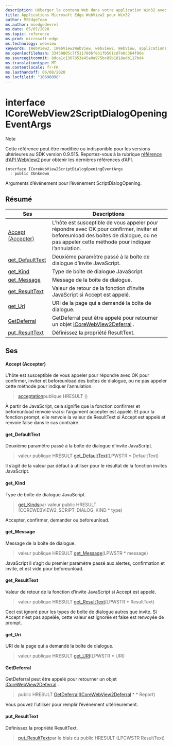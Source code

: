 ```yaml
---
description: Héberger le contenu Web dans votre application Win32 avec le contrôle Microsoft Edge WebView2
title: Applications Microsoft Edge WebView2 pour Win32
author: MSEdgeTeam
ms.author: msedgedevrel
ms.date: 05/07/2020
ms.topic: reference
ms.prod: microsoft-edge
ms.technology: webview
keywords: IWebView2, IWebView2WebView, webview2, WebView, applications Win32, Win32, Edge, ICoreWebView2, ICoreWebView2Controller, contrôle de navigateur, html Edge
ms.openlocfilehash: 33450805c7f5117806feb1fb561cd7e0c364f00e
ms.sourcegitcommit: 8dca1c1367853e45a0a975bc89b1818adb117bd4
ms.translationtype: MT
ms.contentlocale: fr-FR
ms.lasthandoff: 06/08/2020
ms.locfileid: "10698098"
---
```

# interface ICoreWebView2ScriptDialogOpeningEventArgs 

> [!NOTE]
> Cette référence peut être modifiée ou indisponible pour les versions ultérieures au SDK version 0.9.515. Reportez-vous à la rubrique [référence d’API WebView2](../../../webview2-api-reference.md) pour obtenir les dernières références d’API.

```
interface ICoreWebView2ScriptDialogOpeningEventArgs
  : public IUnknown
```

Arguments d’événement pour l’événement ScriptDialogOpening.

## Résumé

 Ses                        | Descriptions
--------------------------------|---------------------------------------------
[Accept (Accepter)](#accept) | L’hôte est susceptible de vous appeler pour répondre avec OK pour confirmer, inviter et beforeunload des boîtes de dialogue, ou ne pas appeler cette méthode pour indiquer l’annulation.
[get_DefaultText](#get_defaulttext) | Deuxième paramètre passé à la boîte de dialogue d’invite JavaScript.
[get_Kind](#get_kind) | Type de boîte de dialogue JavaScript.
[get_Message](#get_message) | Message de la boîte de dialogue.
[get_ResultText](#get_resulttext) | Valeur de retour de la fonction d’invite JavaScript si Accept est appelé.
[get_Uri](#get_uri) | URI de la page qui a demandé la boîte de dialogue.
[GetDeferral](#getdeferral) | GetDeferral peut être appelé pour retourner un objet [ICoreWebView2Deferral](icorewebview2deferral.md) .
[put_ResultText](#put_resulttext) | Définissez la propriété ResultText.

## Ses

#### Accept (Accepter) 

L’hôte est susceptible de vous appeler pour répondre avec OK pour confirmer, inviter et beforeunload des boîtes de dialogue, ou ne pas appeler cette méthode pour indiquer l’annulation.

> [acceptation](#accept)publique HRESULT ()

À partir de JavaScript, cela signifie que la fonction confirmer et beforeunload renvoie vrai si l’argument accepter est appelé. Et pour la fonction prompt, elle renvoie la valeur de ResultText si Accept est appelé et renvoie false dans le cas contraire.

#### get_DefaultText 

Deuxième paramètre passé à la boîte de dialogue d’invite JavaScript.

> valeur publique HRESULT [get_DefaultText](#get_defaulttext)(LPWSTR * DefaultText)

Il s’agit de la valeur par défaut à utiliser pour le résultat de la fonction invites JavaScript.

#### get_Kind 

Type de boîte de dialogue JavaScript.

> [get_Kinds](#get_kind)par valeur public HRESULT (COREWEBVIEW2_SCRIPT_DIALOG_KIND * type)

Accepter, confirmer, demander ou beforeunload.

#### get_Message 

Message de la boîte de dialogue.

> valeur publique HRESULT [get_Message](#get_message)(LPWSTR * message)

JavaScript il s’agit du premier paramètre passé aux alertes, confirmation et invite, et est vide pour beforeunload.

#### get_ResultText 

Valeur de retour de la fonction d’invite JavaScript si Accept est appelé.

> valeur publique HRESULT [get_ResultText](#get_resulttext)(LPWSTR * ResultText)

Ceci est ignoré pour les types de boîte de dialogue autres que invite. Si Accept n’est pas appelée, cette valeur est ignorée et false est renvoyée de prompt.

#### get_Uri 

URI de la page qui a demandé la boîte de dialogue.

> valeur publique HRESULT [get_URI](#get_uri)(LPWSTR * URI)

#### GetDeferral 

GetDeferral peut être appelé pour retourner un objet [ICoreWebView2Deferral](icorewebview2deferral.md) .

> public HRESULT [GetDeferral](#getdeferral)([ICoreWebView2Deferral](icorewebview2deferral.md) * * Report)

Vous pouvez l’utiliser pour remplir l’événement ultérieurement.

#### put_ResultText 

Définissez la propriété ResultText.

> [put_ResultText](#put_resulttext)par le biais du public HRESULT (LPCWSTR ResultText)

